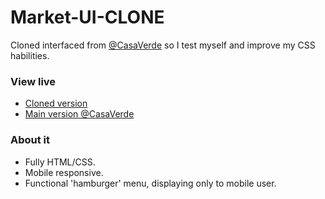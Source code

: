 # Market-UI-CLONE
Cloned interfaced from [@CasaVerde](https://www.moveiscasaverde.com.br/) so I test myself and improve my CSS habilities. 


### View live
- [Cloned version](https://dotdott.github.io/Market-UI-CLONE/)
- [Main version @CasaVerde](https://www.moveiscasaverde.com.br/)


### About it
- Fully HTML/CSS.
- Mobile responsive.
- Functional 'hamburger' menu, displaying only to mobile user.
